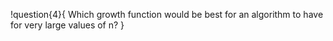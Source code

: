!question{4}{
Which growth function would be best for an algorithm to have for very large values of n?
}
